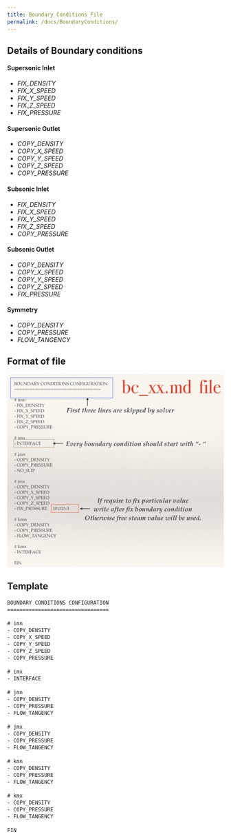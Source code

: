 ```yaml
---
title: Boundary Conditions File
permalink: /docs/BoundaryConditions/
---
```


## Details of Boundary conditions
#### Supersonic Inlet
- *FIX_DENSITY*
- *FIX_X_SPEED*
- *FIX_Y_SPEED*
- *FIX_Z_SPEED*
- *FIX_PRESSURE*
#### Supersonic Outlet
- *COPY_DENSITY*
- *COPY_X_SPEED*
- *COPY_Y_SPEED*
- *COPY_Z_SPEED*
- *COPY_PRESSURE*
#### Subsonic Inlet
- *FIX_DENSITY*
- *FIX_X_SPEED*
- *FIX_Y_SPEED*
- *FIX_Z_SPEED*
- *COPY_PRESSURE*
#### Subsonic Outlet
- *COPY_DENSITY*
- *COPY_X_SPEED*
- *COPY_Y_SPEED*
- *COPY_Z_SPEED*
- *FIX_PRESSURE*
#### Symmetry
- *COPY_DENSITY*
- *COPY_PRESSURE*
- *FLOW_TANGENCY*


## Format of file
![Domain](/img/bc_xx.png)

## Template
```
BOUNDARY CONDITIONS CONFIGURATION
=================================

# imn
- COPY_DENSITY
- COPY_X_SPEED
- COPY_Y_SPEED
- COPY_Z_SPEED
- COPY_PRESSURE

# imx
- INTERFACE

# jmn
- COPY_DENSITY
- COPY_PRESSURE
- FLOW_TANGENCY

# jmx
- COPY_DENSITY
- COPY_PRESSURE
- FLOW_TANGENCY

# kmn
- COPY_DENSITY
- COPY_PRESSURE
- FLOW_TANGENCY

# kmx
- COPY_DENSITY
- COPY_PRESSURE
- FLOW_TANGENCY

FIN
```
